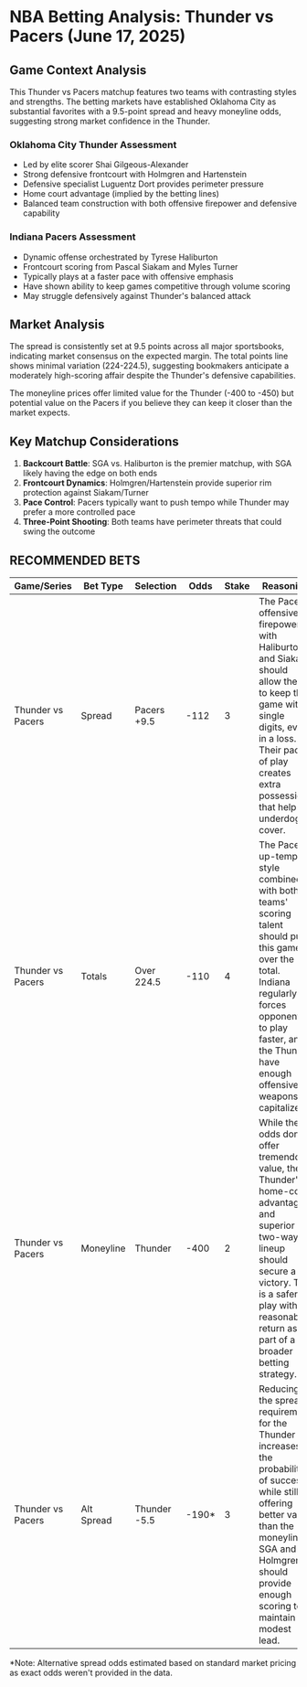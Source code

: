# NBA Betting Analysis: Thunder vs Pacers (June 17, 2025)

## Game Context Analysis

This Thunder vs Pacers matchup features two teams with contrasting styles and strengths. The betting markets have established Oklahoma City as substantial favorites with a 9.5-point spread and heavy moneyline odds, suggesting strong market confidence in the Thunder.

### Oklahoma City Thunder Assessment
- Led by elite scorer Shai Gilgeous-Alexander
- Strong defensive frontcourt with Holmgren and Hartenstein
- Defensive specialist Luguentz Dort provides perimeter pressure
- Home court advantage (implied by the betting lines)
- Balanced team construction with both offensive firepower and defensive capability

### Indiana Pacers Assessment
- Dynamic offense orchestrated by Tyrese Haliburton
- Frontcourt scoring from Pascal Siakam and Myles Turner
- Typically plays at a faster pace with offensive emphasis
- Have shown ability to keep games competitive through volume scoring
- May struggle defensively against Thunder's balanced attack

## Market Analysis

The spread is consistently set at 9.5 points across all major sportsbooks, indicating market consensus on the expected margin. The total points line shows minimal variation (224-224.5), suggesting bookmakers anticipate a moderately high-scoring affair despite the Thunder's defensive capabilities.

The moneyline prices offer limited value for the Thunder (-400 to -450) but potential value on the Pacers if you believe they can keep it closer than the market expects.

## Key Matchup Considerations

1. **Backcourt Battle**: SGA vs. Haliburton is the premier matchup, with SGA likely having the edge on both ends
2. **Frontcourt Dynamics**: Holmgren/Hartenstein provide superior rim protection against Siakam/Turner
3. **Pace Control**: Pacers typically want to push tempo while Thunder may prefer a more controlled pace
4. **Three-Point Shooting**: Both teams have perimeter threats that could swing the outcome

## RECOMMENDED BETS

| Game/Series | Bet Type | Selection | Odds | Stake | Reasoning |
|-------------|----------|-----------|------|-------|-----------|
| Thunder vs Pacers | Spread | Pacers +9.5 | -112 | 3 | The Pacers' offensive firepower with Haliburton and Siakam should allow them to keep this game within single digits, even in a loss. Their pace of play creates extra possessions that help underdogs cover. |
| Thunder vs Pacers | Totals | Over 224.5 | -110 | 4 | The Pacers' up-tempo style combined with both teams' scoring talent should push this game over the total. Indiana regularly forces opponents to play faster, and the Thunder have enough offensive weapons to capitalize. |
| Thunder vs Pacers | Moneyline | Thunder | -400 | 2 | While the odds don't offer tremendous value, the Thunder's home-court advantage and superior two-way lineup should secure a victory. This is a safer play with reasonable return as part of a broader betting strategy. |
| Thunder vs Pacers | Alt Spread | Thunder -5.5 | -190* | 3 | Reducing the spread requirement for the Thunder increases the probability of success while still offering better value than the moneyline. SGA and Holmgren should provide enough scoring to maintain a modest lead. |

*Note: Alternative spread odds estimated based on standard market pricing as exact odds weren't provided in the data.